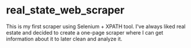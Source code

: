 # real_state_web_scraper
This is my first scraper using Selenium + XPATH tool. I've always liked real estate and decided to create a one-page scraper where I can get information about it to later clean and analyze it.
